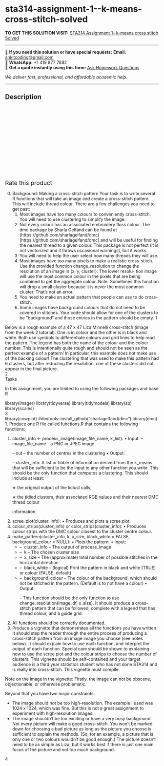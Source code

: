 # sta314-assignment-1--k-means-cross-stitch-solved
**TO GET THIS SOLUTION VISIT:** [STA314 Assignment 1- k-means cross stitch Solved](https://www.ankitcodinghub.com/product/sta314-assignment-1-k-means-cross-stitch-solved/)


---

📩 **If you need this solution or have special requests:** **Email:** ankitcoding@gmail.com  
📱 **WhatsApp:** +1 419 877 7882  
📄 **Get a quote instantly using this form:** [Ask Homework Questions](https://www.ankitcodinghub.com/services/ask-homework-questions/)

*We deliver fast, professional, and affordable academic help.*

---

<h2>Description</h2>



<div class="kk-star-ratings kksr-auto kksr-align-center kksr-valign-top" data-payload="{&quot;align&quot;:&quot;center&quot;,&quot;id&quot;:&quot;96405&quot;,&quot;slug&quot;:&quot;default&quot;,&quot;valign&quot;:&quot;top&quot;,&quot;ignore&quot;:&quot;&quot;,&quot;reference&quot;:&quot;auto&quot;,&quot;class&quot;:&quot;&quot;,&quot;count&quot;:&quot;0&quot;,&quot;legendonly&quot;:&quot;&quot;,&quot;readonly&quot;:&quot;&quot;,&quot;score&quot;:&quot;0&quot;,&quot;starsonly&quot;:&quot;&quot;,&quot;best&quot;:&quot;5&quot;,&quot;gap&quot;:&quot;4&quot;,&quot;greet&quot;:&quot;Rate this product&quot;,&quot;legend&quot;:&quot;0\/5 - (0 votes)&quot;,&quot;size&quot;:&quot;24&quot;,&quot;title&quot;:&quot;STA314 Assignment 1- k-means cross stitch Solved&quot;,&quot;width&quot;:&quot;0&quot;,&quot;_legend&quot;:&quot;{score}\/{best} - ({count} {votes})&quot;,&quot;font_factor&quot;:&quot;1.25&quot;}">

<div class="kksr-stars">

<div class="kksr-stars-inactive">
            <div class="kksr-star" data-star="1" style="padding-right: 4px">


<div class="kksr-icon" style="width: 24px; height: 24px;"></div>
        </div>
            <div class="kksr-star" data-star="2" style="padding-right: 4px">


<div class="kksr-icon" style="width: 24px; height: 24px;"></div>
        </div>
            <div class="kksr-star" data-star="3" style="padding-right: 4px">


<div class="kksr-icon" style="width: 24px; height: 24px;"></div>
        </div>
            <div class="kksr-star" data-star="4" style="padding-right: 4px">


<div class="kksr-icon" style="width: 24px; height: 24px;"></div>
        </div>
            <div class="kksr-star" data-star="5" style="padding-right: 4px">


<div class="kksr-icon" style="width: 24px; height: 24px;"></div>
        </div>
    </div>

<div class="kksr-stars-active" style="width: 0px;">
            <div class="kksr-star" style="padding-right: 4px">


<div class="kksr-icon" style="width: 24px; height: 24px;"></div>
        </div>
            <div class="kksr-star" style="padding-right: 4px">


<div class="kksr-icon" style="width: 24px; height: 24px;"></div>
        </div>
            <div class="kksr-star" style="padding-right: 4px">


<div class="kksr-icon" style="width: 24px; height: 24px;"></div>
        </div>
            <div class="kksr-star" style="padding-right: 4px">


<div class="kksr-icon" style="width: 24px; height: 24px;"></div>
        </div>
            <div class="kksr-star" style="padding-right: 4px">


<div class="kksr-icon" style="width: 24px; height: 24px;"></div>
        </div>
    </div>
</div>


<div class="kksr-legend" style="font-size: 19.2px;">
            <span class="kksr-muted">Rate this product</span>
    </div>
    </div>
<div class="page" title="Page 1">
<div class="layoutArea">
<div class="column">
<ol start="0">
<li>Background: Making a cross-stitch pattern
Your task is to write several R functions that will take an image and create a cross-stitch pattern. This will include thread colour. There are a few challenges you need to get past:

<ol>
<li>Most images have too many colours to conveniently cross-stitch. You will need to use clustering to simplify the image.</li>
<li>Not every colour has an associated embroidery floss colour. The dmc package by Sharla Gelfand can be found at (https://github.com/sharlagelfand/dmc)[https://github.com/sharlagelfand/dmc] and will be useful for finding the nearest thread to a given colour. This package is not perfect (it is not vectorized and it throws occasional warnings), but it works.</li>
<li>You will need to help the user select how many threads they will use.</li>
<li>Most images have too many pixels to make a realistic cross-stitch. Use the provided function
change_resolution to change the resolution of an image in (x, y, cluster). The lower resolu- tion image will use the most common colour in the pixels that are being combined to get the aggregate colour. Note: Sometimes this function will drop a small cluster because it is never the most common cluster. That’s not an error.
</li>
<li>You need to make an actual pattern that people can use to do cross-stitch.</li>
<li>Some images have background colours that do not need to be covered in stitches. Your code should
allow for one of the clusters to be “background” and those entries in the pattern should be empty. 1
</li>
</ol>
</li>
</ol>
</div>
</div>
</div>
<div class="page" title="Page 2">
<div class="layoutArea">
<div class="column">
Below is a rough example of a 47 x 47 Liza Minnelli cross-stitch (image from the week 2 tutorial). One is in colour and the other is in black and white. Both use symbols to differentiate colours and grid lines to help read the pattern. The legend has both the name of the colour and the colour number. This is intentionally quite rough and should not be seen as the perfect example of a pattern! In particular, this example does not make use of the backing colour! The clustering that was used to make this pattern had 6 clusters, but after reducting the resolution, one of these clusters did not appear in the final picture.

</div>
</div>
<div class="layoutArea">
<div class="column">
2

</div>
</div>
</div>
<div class="page" title="Page 3">
<div class="layoutArea">
<div class="column">
Tasks

In this assignment, you are limited to using the following packages and base R

</div>
</div>
<div class="section">
<div class="layoutArea">
<div class="column">
library(imager) library(tidyverse) library(tidymodels) library(sp) library(scales)

</div>
</div>
</div>
<div class="layoutArea">
<div class="column">
3

</div>
</div>
</div>
<div class="page" title="Page 4">
<div class="layoutArea">
<div class="column">
library(cowplot) #devtools::install_github(“sharlagelfand/dmc”) library(dmc)

</div>
</div>
<div class="layoutArea">
<div class="column">
1. Produce one R file called functions.R that contains the following functions:

<ol>
<li>cluster_info &lt;- process_image(image_file_name, k_list): • Input:
– image_file_name – a PNG or JPEG image.

– out – the number of centres in the clustering • Output:

– cluster_info: A list or tibble of information derived from the k_means that will be sufficient to be the input to any other function you write. This should be the only function that computes a clustering. This should include at least:

∗ the original output of the kclust calls,

∗ the tidied clusters, their associated RGB values and their nearest DMC thread colour

information.
</li>
<li>scree_plot(cluster_info):
• Produces and plots a scree plot.
</li>
<li>colour_strips(cluster_info) or color_strips(cluster_info):
• Produces colour strips with the DMC colour closest to the cluster centre colour.
</li>
<li>make_pattern(cluster_info, k, x_size, black_white = FALSE, background_colour = NULL):
• Plots the pattern. • Input:

<ul>
<li>– &nbsp;cluster_info – The output of process_image</li>
<li>– &nbsp;k – The chosen cluster size</li>
<li>– &nbsp;x_size – The (approximate) total number of possible stitches in the horizontal direction</li>
<li>– &nbsp;black_white – (logical) Print the pattern in black and white (TRUE) or colour (FALSE,
default)
</li>
<li>– &nbsp;background_colour – The colour of the background, which should not be stitched in the
pattern. (Default is to not have a colour) • Output:

– This function should be the only function to use change_resolution(image_df, x_size). It should produce a cross-stitch pattern that can be followed, complete with a legend that has thread colour, and a guide grid.
</li>
</ul>
</li>
</ol>
<ol start="2">
<li>All functions should be correctly documented.</li>
<li>Produce a vignette that demonstrates all the functions you have written. It should step the reader
through the entire process of producing a cross-stitch pattern from an image image you choose (see notes below). It should explain how to use each function, and interpret the output of each function. Special care should be shown to explaining how to use the scree plot and the colour strips to choose the number of clusters. This vignette should be self-contained and your target audience is a third year statistics student who has not done STA314 and is really into cross-stitch. This vignette must compile.
</li>
</ol>
Note on the image in the vignette: Firstly, the image can not be obscene, objectionable, or otherwise problematic.

Beyond that you have two major constraints:

<ul>
<li>The image should not be too high-resolution. The example I used was 1024 x 1024, which was fine. But this is not a great assignment to experiment with high-resolution images.</li>
<li>The image shouldn’t be too exciting or have a very busy background. Not every picture will make a good cross-stitch. You won’t be marked down for choosing a bad picture as long as the picture you choose is sufficient to explain the methods. (So, for an example, a picture that is only one or two colours wouldn’t be good enough.) The picture doesn’t need to be as simple as Liza, but it works best if there is just one main focus of the picture and not too much background.</li>
</ul>
</div>
</div>
<div class="layoutArea">
<div class="column">
4

</div>
</div>
</div>
